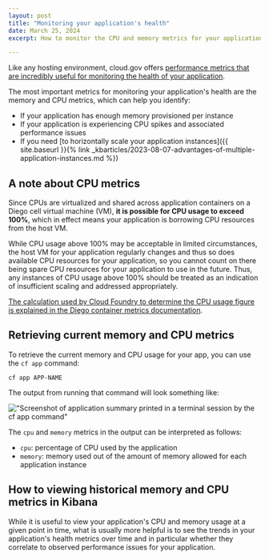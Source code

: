 ```yaml
---
layout: post
title: "Monitoring your application's health"
date: March 25, 2024
excerpt: How to monitor the CPU and memory metrics for your application on cloud.gov

---
```


Like any hosting environment, cloud.gov offers [performance metrics that are incredibly useful for
monitoring the health of your application](https://docs.cloudfoundry.org/loggregator/container-metrics.html).

The most important metrics for monitoring your application's health are the memory and CPU metrics, which can help you identify:

- If your application has enough memory provisioned per instance
- If your application is experiencing CPU spikes and associated performance issues
- If you need [to horizontally scale your application instances]({{ site.baseurl }}{% link _kbarticles/2023-08-07-advantages-of-multiple-application-instances.md %})

## A note about CPU metrics

Since CPUs are virtualized and shared across application containers on a Diego cell virtual machine (VM),
**it is possible for CPU usage to exceed 100%**, which in effect means your application is borrowing CPU
resources from the host VM.

While CPU usage above 100% may be acceptable in limited circumstances, the host
VM for your application regularly changes and thus so does available CPU resources for your application, so you cannot count on there being spare CPU resources for your application to use in the future. Thus, any instances of CPU usage above 100% should be treated as an indication of insufficient scaling and addressed appropriately.

[The calculation used by Cloud Foundry to determine the CPU usage figure is explained in the Diego container metrics documentation](https://docs.cloudfoundry.org/loggregator/container-metrics.html#container-metrics).

## Retrieving current memory and CPU metrics

To retrieve the current memory and CPU usage for your app, you can use the `cf app` command:

```shell
cf app APP-NAME
```

The output from running that command will look something like:

!["Screenshot of application summary printed in a terminal session by the cf app command"]({{site.baseurl}}/assets/images/content/cf-app-metrics.png)

The `cpu` and `memory` metrics in the output can be interpreted as follows:

- `cpu`: percentage of CPU used by the application
- `memory`: memory used out of the amount of memory allowed for each application instance

## How to viewing historical memory and CPU metrics in Kibana

While it is useful to view your application's CPU and memory usage at a given point in time, what is usually
more helpful is to see the trends in your application's health metrics over time and in particular whether
they correlate to observed performance issues for your application.
